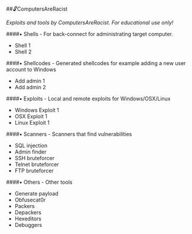 ##:unlock:ComputersAreRacist
<p align="left"><i>Exploits and tools by ComputersAreRacist. For educational use only!</i></p>

####:black_small_square: Shells - For back-connect for administrating target computer.

* Shell 1
* Shell 2

####:black_small_square: Shellcodes - Generated shellcodes for example adding a new user account to Windows

* Add admin 1
* Add admin 2

####:black_small_square: Exploits - Local and remote exploits for Windows/OSX/Linux

* Windows Exploit 1
* OSX Exploit 1
* Linux Exploit 1

####:black_small_square: Scanners - Scanners that find vulnerabilities

* SQL injection
* Admin finder
* SSH bruteforcer
* Telnet bruteforcer
* FTP bruteforcer

####:black_small_square: Others - Other tools

* Generate payload
* Obfusecat0r
* Packers
* Depackers
* Hexeditors
* Debuggers
